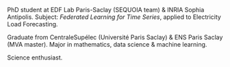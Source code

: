 PhD student at EDF Lab Paris-Saclay (SEQUOIA team) & INRIA Sophia Antipolis.
Subject: _Federated Learning for Time Series_, applied to Electricity Load Forecasting.

Graduate from CentraleSupélec (Université Paris Saclay) & ENS Paris Saclay (MVA master).
Major in mathematics, data science & machine learning.

Science enthusiast.


